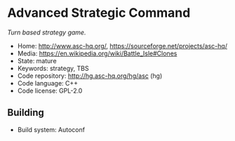 # Advanced Strategic Command

_Turn based strategy game._

- Home: http://www.asc-hq.org/, https://sourceforge.net/projects/asc-hq/
- Media: https://en.wikipedia.org/wiki/Battle_Isle#Clones
- State: mature
- Keywords: strategy, TBS
- Code repository: http://hg.asc-hq.org/hg/asc (hg)
- Code language: C++
- Code license: GPL-2.0

## Building

- Build system: Autoconf

